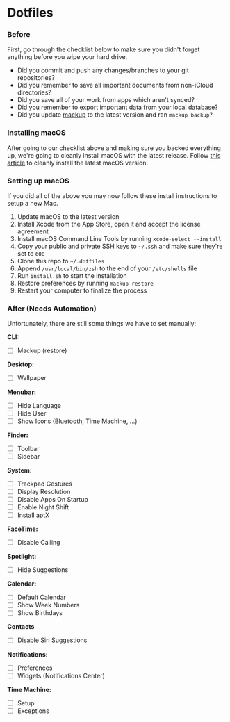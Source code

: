 # Dotfiles

### Before

First, go through the checklist below to make sure you didn't forget anything before you wipe your hard drive.

- Did you commit and push any changes/branches to your git repositories?
- Did you remember to save all important documents from non-iCloud directories?
- Did you save all of your work from apps which aren't synced?
- Did you remember to export important data from your local database?
- Did you update [mackup](https://github.com/lra/mackup) to the latest version and ran `mackup backup`?

### Installing macOS

After going to our checklist above and making sure you backed everything up, we're going to cleanly install macOS with the latest release. Follow [this article](https://www.imore.com/how-do-clean-install-macos) to cleanly install the latest macOS version.

### Setting up macOS

If you did all of the above you may now follow these install instructions to setup a new Mac.

1. Update macOS to the latest version
2. Install Xcode from the App Store, open it and accept the license agreement
3. Install macOS Command Line Tools by running `xcode-select --install`
4. Copy your public and private SSH keys to `~/.ssh` and make sure they're set to `600`
5. Clone this repo to `~/.dotfiles`
6. Append `/usr/local/bin/zsh` to the end of your `/etc/shells` file
7. Run `install.sh` to start the installation
8. Restore preferences by running `mackup restore`
9. Restart your computer to finalize the process

### After (Needs Automation)

Unfortunately, there are still some things we have to set manually:

**CLI:**
- [ ] Mackup (restore)

**Desktop:**
- [ ] Wallpaper

**Menubar:**
- [ ] Hide Language
- [ ] Hide User
- [ ] Show Icons (Bluetooth, Time Machine, ...)

**Finder:**
- [ ] Toolbar
- [ ] Sidebar

**System:**
- [ ] Trackpad Gestures
- [ ] Display Resolution
- [ ] Disable Apps On Startup
- [ ] Enable Night Shift
- [ ] Install aptX

**FaceTime:**
- [ ] Disable Calling

**Spotlight:**
- [ ] Hide Suggestions

**Calendar:**
- [ ] Default Calendar
- [ ] Show Week Numbers
- [ ] Show Birthdays

**Contacts**
- [ ] Disable Siri Suggestions

**Notifications:**
- [ ] Preferences
- [ ] Widgets (Notifications Center)

**Time Machine:**
- [ ] Setup
- [ ] Exceptions
